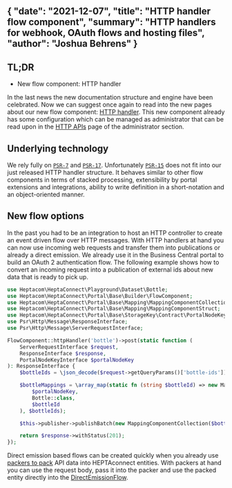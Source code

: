 {
    "date": "2021-12-07",
    "title": "HTTP handler flow component",
    "summary": "HTTP handlers for webhook, OAuth flows and hosting files",
    "author": "Joshua Behrens"
}
---

## TL;DR

- New flow component: HTTP handler

In the last news the new documentation structure and engine have been celebrated.
Now we can suggest once again to read into the new pages about our new flow component: [HTTP handler](https://heptaconnect.io/guides/portal-developer/http-handler/).
This new component already has some configuration which can be managed as administrator that can be read upon in the [HTTP APIs](https://heptaconnect.io/guides/administrator/http-apis/) page of the administrator section.


## Underlying technology

We rely fully on [`PSR-7`](https://www.php-fig.org/psr/psr-7/) and [`PSR-17`](https://www.php-fig.org/psr/psr-17/).
Unfortunately [`PSR-15`](https://www.php-fig.org/psr/psr-15/) does not fit into our just released HTTP handler structure.
It behaves similar to other flow components in terms of stacked processing, extensibility by portal extensions and integrations, ability to write definition in a short-notation and an object-oriented manner.


## New flow options

In the past you had to be an integration to host an HTTP controller to create an event driven flow over HTTP messages.
With HTTP handlers at hand you can now use incoming web requests and transfer them into publications or already a direct emission.
We already use it in the Business Central portal to build an OAuth 2 authentication flow.
The following example shows how to convert an incoming request into a publication of external ids about new data that is ready to pick up.

```php
use Heptacom\HeptaConnect\Playground\Dataset\Bottle;
use Heptacom\HeptaConnect\Portal\Base\Builder\FlowComponent;
use Heptacom\HeptaConnect\Portal\Base\Mapping\MappingComponentCollection;
use Heptacom\HeptaConnect\Portal\Base\Mapping\MappingComponentStruct;
use Heptacom\HeptaConnect\Portal\Base\StorageKey\Contract\PortalNodeKeyInterface;
use Psr\Http\Message\ResponseInterface;
use Psr\Http\Message\ServerRequestInterface;

FlowComponent::httpHandler('bottle')->post(static function (
    ServerRequestInterface $request,
    ResponseInterface $response,
    PortalNodeKeyInterface $portalNodeKey
): ResponseInterface {
    $bottleIds = \json_decode($request->getQueryParams()['bottle-ids']);

    $bottleMappings = \array_map(static fn (string $bottleId) => new MappingComponentStruct(
        $portalNodeKey,
        Bottle::class,
        $bottleId
    ), $bottleIds);

    $this->publisher->publishBatch(new MappingComponentCollection($bottleMappings));

    return $response->withStatus(201);
});
```

Direct emission based flows can be created quickly when you already use [packers to pack](https://heptaconnect.io/reference/glossary/#packer) API data into HEPTAconnect entities.
With packers at hand you can use the request body, pass it into the packer and use the packed entity directly into the [DirectEmissionFlow](https://heptaconnect.io/guides/portal-developer/default-utilities/#directemissionflowcontract).
